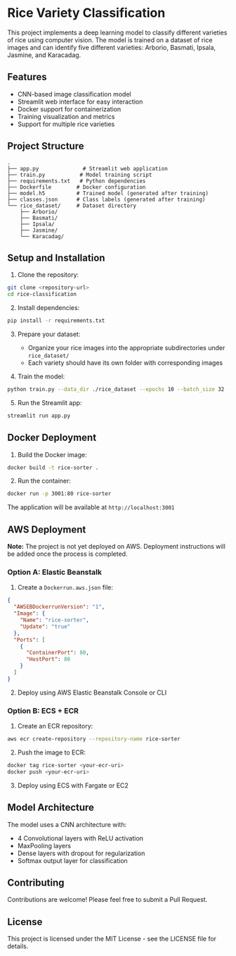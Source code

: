 # Rice Variety Classification

This project implements a deep learning model to classify different varieties of rice using computer vision. The model is trained on a dataset of rice images and can identify five different varieties: Arborio, Basmati, Ipsala, Jasmine, and Karacadag.

## Features

- CNN-based image classification model
- Streamlit web interface for easy interaction
- Docker support for containerization
- Training visualization and metrics
- Support for multiple rice varieties

## Project Structure

```
.
├── app.py              # Streamlit web application
├── train.py           # Model training script
├── requirements.txt   # Python dependencies
├── Dockerfile        # Docker configuration
├── model.h5          # Trained model (generated after training)
├── classes.json      # Class labels (generated after training)
└── rice_dataset/     # Dataset directory
    ├── Arborio/
    ├── Basmati/
    ├── Ipsala/
    ├── Jasmine/
    └── Karacadag/
```

## Setup and Installation

1. Clone the repository:
```bash
git clone <repository-url>
cd rice-classification
```

2. Install dependencies:
```bash
pip install -r requirements.txt
```

3. Prepare your dataset:
   - Organize your rice images into the appropriate subdirectories under `rice_dataset/`
   - Each variety should have its own folder with corresponding images

4. Train the model:
```bash
python train.py --data_dir ./rice_dataset --epochs 10 --batch_size 32 --img_size 128
```

5. Run the Streamlit app:
```bash
streamlit run app.py
```

## Docker Deployment

1. Build the Docker image:
```bash
docker build -t rice-sorter .
```

2. Run the container:
```bash
docker run -p 3001:80 rice-sorter
```

The application will be available at `http://localhost:3001`

## AWS Deployment

**Note:** The project is not yet deployed on AWS. Deployment instructions will be added once the process is completed.

### Option A: Elastic Beanstalk

1. Create a `Dockerrun.aws.json` file:
```json
{
  "AWSEBDockerrunVersion": "1",
  "Image": {
    "Name": "rice-sorter",
    "Update": "true"
  },
  "Ports": [
    {
      "ContainerPort": 80,
      "HostPort": 80
    }
  ]
}
```

2. Deploy using AWS Elastic Beanstalk Console or CLI

### Option B: ECS + ECR

1. Create an ECR repository:
```bash
aws ecr create-repository --repository-name rice-sorter
```

2. Push the image to ECR:
```bash
docker tag rice-sorter <your-ecr-uri>
docker push <your-ecr-uri>
```

3. Deploy using ECS with Fargate or EC2

## Model Architecture

The model uses a CNN architecture with:
- 4 Convolutional layers with ReLU activation
- MaxPooling layers
- Dense layers with dropout for regularization
- Softmax output layer for classification

## Contributing

Contributions are welcome! Please feel free to submit a Pull Request.

## License

This project is licensed under the MIT License - see the LICENSE file for details. 